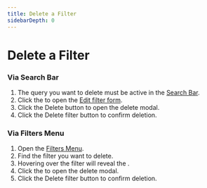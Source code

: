 ```yaml
---
title: Delete a Filter
sidebarDepth: 0
---
```


# Delete a Filter

### Via Search Bar
1. The query you want to delete must be active in the [Search Bar](/search-bar).
1. Click the <GsfIcon icon="heart"/> to open the [Edit filter form](/filter-form/edit-filter).
1. Click the <GsfButton theme="error" sm>Delete</GsfButton> button to open the delete modal.
1. Click the <GsfButton theme="error" sm>Delete filter</GsfButton> button to confirm deletion.

### Via Filters Menu
1. Open the [Filters Menu](/filters-menu).
1. Find the filter you want to delete.
1. Hovering over the filter will reveal the <GsfIcon icon="trash" color="#CB2431"/>.
1. Click the <GsfIcon icon="trash" color="#CB2431"/> to open the delete modal.
1. Click the  <GsfButton theme="error" sm>Delete filter</GsfButton> button to confirm deletion.